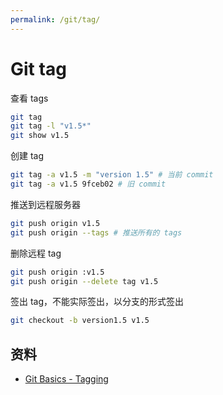 ```yaml
---
permalink: /git/tag/
---
```


# Git tag

查看 tags

```sh
git tag
git tag -l "v1.5*"
git show v1.5
```

创建 tag

```sh
git tag -a v1.5 -m "version 1.5" # 当前 commit
git tag -a v1.5 9fceb02 # 旧 commit
```

推送到远程服务器

```sh
git push origin v1.5
git push origin --tags # 推送所有的 tags
```

删除远程 tag

```sh
git push origin :v1.5
git push origin --delete tag v1.5
```

签出 tag，不能实际签出，以分支的形式签出

```sh
git checkout -b version1.5 v1.5
```

## 资料

- [Git Basics - Tagging](https://git-scm.com/book/en/v2/Git-Basics-Tagging)
